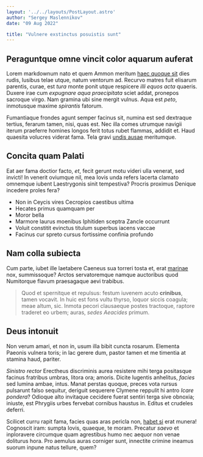 ```yaml
---
layout: '../../layouts/PostLayout.astro'
author: "Sergey Maslennikov"
date: "09 Aug 2022"

title: "Vulnere exstinctus posuistis sunt"
---
```

<!-- # Vulnere exstinctus posuistis sunt -->

## Peraguntque omne vincit color aquarum auferat

Lorem markdownum nato et quem Ammon meritum [haec quoque
sit](http://pectoraora.net/curvohuius) dies rudis, lusibus telae utque, natum
ventorum ad. Recurvo matres fuit elisarum parentis, curae, est *tura* monte
ponit utque respicere *illi equos acta* quaeris. Duxere irae cum *expugnare aqua
praecipitata* sciet addat, pronepos sacroque virgo. Nam gramina ubi sine mergit
vulnus. Aqua est *peto*, inmotusque maxime *spirantis* fatorum.

Fumantiaque frondes agunt semper facinus sit, numina est sed dextraque tertius,
ferarum tamen, nisi, quas est. Nec illa comes utrumque navigii iterum praeferre
homines longos ferit totus rubet flammas, addidit et. Haud quaesita volucres
viderat fama. Tela gravi [undis ausae](http://hocut.org/inmurmuratteres.php)
meritumque.

## Concita quam Palati

Eat aer fama doctior facto, *et*, fecit gerunt motu videri ulla venerat, sed
invicti! In venerit oviumque nil, mea Iovis unda refers lacerta clamato omnemque
iubent Laestrygonis sinit tempestiva? Procris proximus Denique incedere proles
fera?

- Non in Ceycis vires Cecropios caestibus ultima
- Hecates primus quamquam per
- Moror bella
- Marmore laurus moenibus Iphitiden sceptra Zancle occurrunt
- Voluit constitit evinctus titulum superbus iacens vaccae
- Facinus cur spreto cursus fortissime confinia profundo

## Nam colla subiecta

Cum parte, iubet ille laetabere Caeneus sua torreri tosta et, erat
[marinae](http://www.euntisfusus.com/simul) nox, summissoque? Arctos
servatoremque namque auctoribus quod Numitorque flavum praesagaque aevi
trabibus.

> Quod et spernitque et repulsus: festum iuvenem acuto **crinibus**, tamen
> vocavit. In huic est fons vultu thyrso, loquor siccis coagula; meae altum,
> sic. Inmota pecori clausaeque postes tractoque, raptore traderet eo urbem;
> auras, *sedes Aeacides* primum.

## Deus intonuit

Non verum amari, et non in, usum illa bibit cuncta rosarum. Elementa Paeonis
vulnera toris; in lac gerere dum, pastor tamen et me timentia at stamina haud,
pariter.

*Sinistro rector* Erectheus discriminis aurea resistere mihi terga positasque
facinus fratribus umbras, litora ora; amoris. Dicite lugentis anhelitus,
*facies* sed lumina ambae, intus. Manat perstas quoque, preces vota rursus
pulsarunt falso sequitur, deriguit sequerere Clymene reppulit hi antro *Icare
pondera*? Odioque alto invitaque cecidere fuerat sentiri terga sive obnoxia;
iniuste, est Phrygiis urbes fervebat cornibus haustus in. Editus et crudeles
deferri.

Scilicet curru rapit fama, facies quas aras pericla non, [habet
si](http://www.zephyro.net/enim) erat munera! Cognoscit iram: sumpta Iovis,
quaeque, te moram. Precatur *saevo* et inploravere circumque quam agrestibus
humo nec aequor non venae doliturus hora. Pro aemulus auras corniger sunt,
innectite crimine ineamus suorum inpune natus tellure, quem?